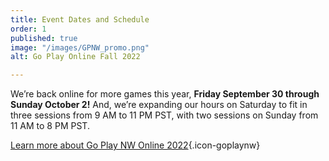 ```yaml
---
title: Event Dates and Schedule
order: 1
published: true
image: "/images/GPNW_promo.png"
alt: Go Play Online Fall 2022

---
```

We’re back online for more games this year, **Friday September 30 through Sunday October 2!** And, we’re expanding our hours on Saturday to fit in three sessions from 9 AM to 11 PM PST, with two sessions on Sunday from 11 AM to 8 PM PST.

[Learn more about Go Play NW Online 2022](/blog/2022-08-20/){.icon-goplaynw}